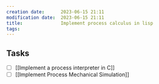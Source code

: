 ```yaml
---
creation date:		2023-06-15 21:11
modification date:	2023-06-15 21:11
title: 				Implement process calculus in lisp
tags:
---
```

## Tasks
- [ ] [[Implement a process interpreter in C]]
- [ ] [[Implement Process Mechanical Simulation]]